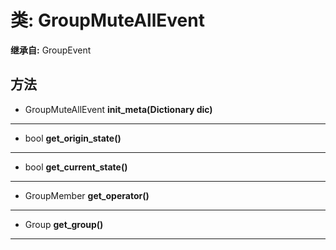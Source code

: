# 类: GroupMuteAllEvent  
  
**继承自:** GroupEvent  
  
## 方法 
  
- GroupMuteAllEvent **init_meta(Dictionary dic)**  
  
---  
  
- bool **get_origin_state()**  
  
---  
  
- bool **get_current_state()**  
  
---  
  
- GroupMember **get_operator()**  
  
---  
  
- Group **get_group()**  
  
---  
  

